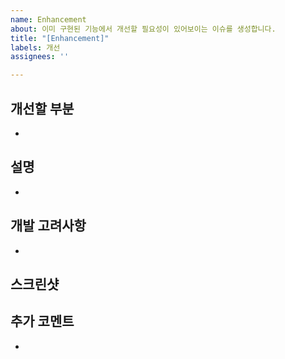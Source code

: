 ```yaml
---
name: Enhancement
about: 이미 구현된 기능에서 개선할 필요성이 있어보이는 이슈를 생성합니다.
title: "[Enhancement]"
labels: 개선
assignees: ''

---
```


## 개선할 부분
 *

## 설명
 *

## 개발 고려사항
 *

## 스크린샷

## 추가 코멘트
 *
